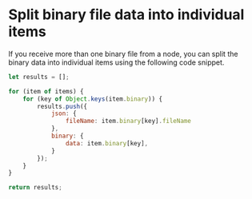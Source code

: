 # Split binary file data into individual items

If you receive more than one binary file from a node, you can split the binary data into individual items using the following code snippet.

```js
let results = [];

for (item of items) {
    for (key of Object.keys(item.binary)) {
        results.push({
            json: {
                fileName: item.binary[key].fileName
            },
            binary: {
                data: item.binary[key],
            }
        });
    }
}

return results;
```